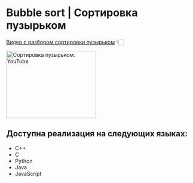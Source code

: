 # Bubble sort | Сортировка пузырьком

[Видео с разбором сортировки пузырьком](https://youtube.com) 👇🏻

<a href="http://www.youtube.com/watch?feature=player_embedded&v=IAAYvBMLbBk
" target="_blank"><img src="http://img.youtube.com/vi/IAAYvBMLbBk/0.jpg" 
alt="Сортировка пузырьком. YouTube" width="240" height="180" border="0" /></a>

## Доступна реализация на следующих языках:
- C++
- C
- Python
- Java
- JavaScript
